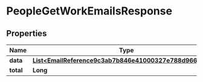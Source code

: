 

# PeopleGetWorkEmailsResponse


## Properties

| Name | Type | Description | Notes |
|------------ | ------------- | ------------- | -------------|
|**data** | [**List&lt;EmailReference9c3ab7b846e41000327e788d9664012a&gt;**](EmailReference9c3ab7b846e41000327e788d9664012a.md) |  |  [optional] |
|**total** | **Long** |  |  [optional] |



